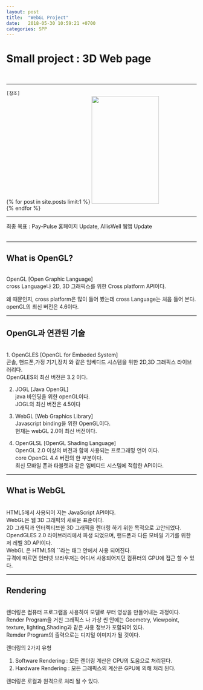 ```yaml
---
layout: post
title:  "WebGL Project"
date:   2018-05-30 10:59:21 +0700
categories: SPP
---
```

<h1> Small project : 3D Web page </h1> <br>

---
`[참조]` <br>
{% for post in site.posts limit:1 %}
<img src="https://paypulse.github.io/assets/images/webGLStudy.png" width="178" height="284"/>  
{% endfor %}
<br>

---
<div class="redFont"> 최종 목표 : Pay-Pulse 홈페이지 Update, AllisWell 웹앱 Update <br>
</div><br>

---
<h2>What is OpenGL?</h2><br>
OpenGL [Open Graphic Language]<br>
cross Language나 2D, 3D 그래픽스를 위한 Cross platform API이다.<br>

왜 때문인지, cross platform은 많이 들어 봤는데 cross Language는 처음 들어 본다.<br>
openGL의 최신 버전은 4.6이다. <br>

---
<h2>OpenGL과 연관된 기술</h2><br>
1. OpenGLES [OpenGL for Embeded System] <br>
콘솔, 핸드폰,가정 기기,장치 와 같은 임베디드 시스템을 위한 2D,3D 그래픽스 라이브러리다.<br>
OpenGLES의 최신 버전은 3.2 이다. <br>

2. JOGL [Java OpenGL] <br>
java 바인딩을 위한 openGL이다. <br>
JOGL의 최신 버전은 4.5이다 <br>

3. WebGL [Web Graphics Library] <br>
Javascript binding을 위한 OpenGL이다. <br>
현재는 webGL 2.0이 최신 버전이다. <br>

4. OpenGLSL [OpenGL Shading Language] <br>
OpenGL 2.0 이상의 버전과 함께 사용되는 프로그래밍 언어 이다. <br>
core OpenGL 4.4 버전의 한 부분이다. <br>
최신 모바일 폰과 타블렛과 같은 임베디드 시스템에 적합한 API이다. <br>

---
<h2>What is WebGL</h2><br>
HTML5에서 사용되어 지는 JavaScript API이다. <br>
WebGL은 웹 3D 그래픽의 새로운 표준이다. <br>
2D 그래픽과 인터렉티브한 3D 그래픽을 렌더링 하기 위한 목적으로 고안되었다. <br>
OpendGLES 2.0 라이브러리에서 파생 되었으며, 핸드폰과 다른 모바일 기기를 위한 저 레벨 3D API이다.<br>
WebGL 은 HTML5의 `<canvas>`라는 태그 안에서 사용 되어진다.<br>
규격에 따르면 인터넷 브라우저는 어디서 사용되어지던 컴퓨터의 GPU에 접근 할 수 있다. <br>

---
<h2>Rendering</h2><br>
렌더링은 컴퓨터 프로그램을 사용하여 모델로 부터 영상을 만들어내는 과정이다.<br>
Render Program을 거친 그래픽스 나 가상 씬 안에는 Geometry, Viewpoint, texture, lighting,Shading과 같은 사용 정보가 포함되어 있다. <br>
Remder Program의 출력으로는 디지털 이미지가 될 것이다. <br>

렌더링의 2가지 유형 <br>
1. Software Rendering : 모든 렌더링 계산은 CPU의 도움으로 처리된다. <br>
2. Hardware Rendering : 모든 그래픽스의 계산은 GPU에 의해 처리 된다. <br>

렌더링은 로컬과 원격으로 처리 될 수 있다. <br>
